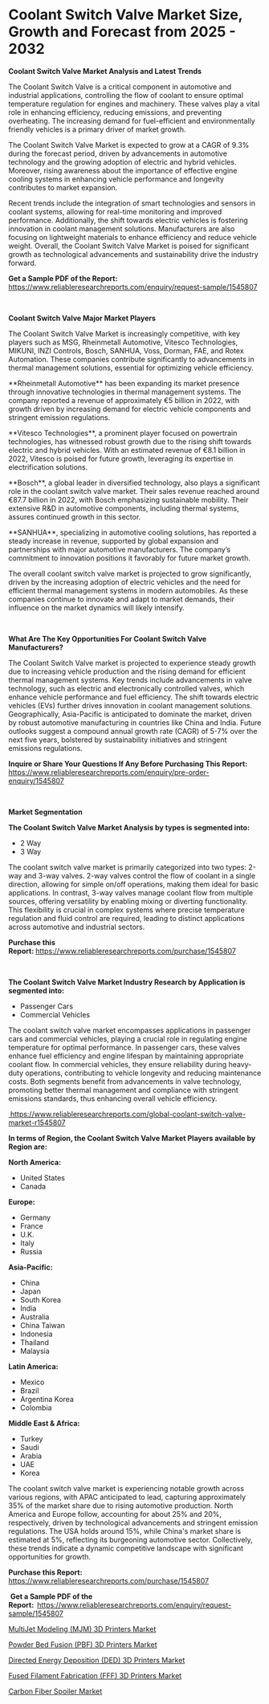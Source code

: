 <p><h1>Coolant Switch Valve Market Size, Growth and Forecast from 2025 - 2032</h1></p><p><strong>Coolant Switch Valve Market Analysis and Latest Trends</strong></p>
<p><p>The Coolant Switch Valve is a critical component in automotive and industrial applications, controlling the flow of coolant to ensure optimal temperature regulation for engines and machinery. These valves play a vital role in enhancing efficiency, reducing emissions, and preventing overheating. The increasing demand for fuel-efficient and environmentally friendly vehicles is a primary driver of market growth. </p><p>The Coolant Switch Valve Market is expected to grow at a CAGR of 9.3% during the forecast period, driven by advancements in automotive technology and the growing adoption of electric and hybrid vehicles. Moreover, rising awareness about the importance of effective engine cooling systems in enhancing vehicle performance and longevity contributes to market expansion. </p><p>Recent trends include the integration of smart technologies and sensors in coolant systems, allowing for real-time monitoring and improved performance. Additionally, the shift towards electric vehicles is fostering innovation in coolant management solutions. Manufacturers are also focusing on lightweight materials to enhance efficiency and reduce vehicle weight. Overall, the Coolant Switch Valve Market is poised for significant growth as technological advancements and sustainability drive the industry forward.</p></p>
<p><strong>Get a Sample PDF of the Report:&nbsp;</strong> <a href="https://www.reliableresearchreports.com/enquiry/request-sample/1545807?utm_campaign=2662&utm_medium=2&utm_source=Github&utm_content=ia&utm_term=30032025&utm_id=coolant-switch-valve">https://www.reliableresearchreports.com/enquiry/request-sample/1545807</a></p>
<p>&nbsp;</p>
<p><strong>Coolant Switch Valve Major Market Players</strong></p>
<p><p>The Coolant Switch Valve Market is increasingly competitive, with key players such as MSG, Rheinmetall Automotive, Vitesco Technologies, MIKUNI, INZI Controls, Bosch, SANHUA, Voss, Dorman, FAE, and Rotex Automation. These companies contribute significantly to advancements in thermal management solutions, essential for optimizing vehicle efficiency.</p><p>**Rheinmetall Automotive** has been expanding its market presence through innovative technologies in thermal management systems. The company reported a revenue of approximately €5 billion in 2022, with growth driven by increasing demand for electric vehicle components and stringent emission regulations.</p><p>**Vitesco Technologies**, a prominent player focused on powertrain technologies, has witnessed robust growth due to the rising shift towards electric and hybrid vehicles. With an estimated revenue of €8.1 billion in 2022, Vitesco is poised for future growth, leveraging its expertise in electrification solutions.</p><p>**Bosch**, a global leader in diversified technology, also plays a significant role in the coolant switch valve market. Their sales revenue reached around €87.7 billion in 2022, with Bosch emphasizing sustainable mobility. Their extensive R&D in automotive components, including thermal systems, assures continued growth in this sector.</p><p>**SANHUA**, specializing in automotive cooling solutions, has reported a steady increase in revenue, supported by global expansion and partnerships with major automotive manufacturers. The company’s commitment to innovation positions it favorably for future market growth.</p><p>The overall coolant switch valve market is projected to grow significantly, driven by the increasing adoption of electric vehicles and the need for efficient thermal management systems in modern automobiles. As these companies continue to innovate and adapt to market demands, their influence on the market dynamics will likely intensify.</p></p>
<p>&nbsp;</p>
<p><strong>What Are The Key Opportunities For Coolant Switch Valve Manufacturers?</strong></p>
<p><p>The Coolant Switch Valve market is projected to experience steady growth due to increasing vehicle production and the rising demand for efficient thermal management systems. Key trends include advancements in valve technology, such as electric and electronically controlled valves, which enhance vehicle performance and fuel efficiency. The shift towards electric vehicles (EVs) further drives innovation in coolant management solutions. Geographically, Asia-Pacific is anticipated to dominate the market, driven by robust automotive manufacturing in countries like China and India. Future outlooks suggest a compound annual growth rate (CAGR) of 5-7% over the next five years, bolstered by sustainability initiatives and stringent emissions regulations.</p></p>
<p><strong>Inquire or Share Your Questions If Any Before Purchasing This Report:</strong> <a href="https://www.reliableresearchreports.com/enquiry/pre-order-enquiry/1545807?utm_campaign=2662&utm_medium=2&utm_source=Github&utm_content=ia&utm_term=30032025&utm_id=coolant-switch-valve">https://www.reliableresearchreports.com/enquiry/pre-order-enquiry/1545807</a></p>
<p>&nbsp;</p>
<p><strong>Market Segmentation</strong></p>
<p><strong>The Coolant Switch Valve Market Analysis by types is segmented into:</strong></p>
<p><ul><li>2 Way</li><li>3 Way</li></ul></p>
<p><p>The coolant switch valve market is primarily categorized into two types: 2-way and 3-way valves. 2-way valves control the flow of coolant in a single direction, allowing for simple on/off operations, making them ideal for basic applications. In contrast, 3-way valves manage coolant flow from multiple sources, offering versatility by enabling mixing or diverting functionality. This flexibility is crucial in complex systems where precise temperature regulation and fluid control are required, leading to distinct applications across automotive and industrial sectors.</p></p>
<p><strong>Purchase this Report:&nbsp;</strong><a href="https://www.reliableresearchreports.com/purchase/1545807?utm_campaign=2662&utm_medium=2&utm_source=Github&utm_content=ia&utm_term=30032025&utm_id=coolant-switch-valve">https://www.reliableresearchreports.com/purchase/1545807</a></p>
<p>&nbsp;</p>
<p><strong>The Coolant Switch Valve Market Industry Research by Application is segmented into:</strong></p>
<p><ul><li>Passenger Cars</li><li>Commercial Vehicles</li></ul></p>
<p><p>The coolant switch valve market encompasses applications in passenger cars and commercial vehicles, playing a crucial role in regulating engine temperature for optimal performance. In passenger cars, these valves enhance fuel efficiency and engine lifespan by maintaining appropriate coolant flow. In commercial vehicles, they ensure reliability during heavy-duty operations, contributing to vehicle longevity and reducing maintenance costs. Both segments benefit from advancements in valve technology, promoting better thermal management and compliance with stringent emissions standards, thus enhancing overall vehicle efficiency.</p></p>
<p><a href="https://www.reliableresearchreports.com/global-coolant-switch-valve-market-r1545807?utm_campaign=2662&utm_medium=2&utm_source=Github&utm_content=ia&utm_term=30032025&utm_id=coolant-switch-valve">&nbsp;https://www.reliableresearchreports.com/global-coolant-switch-valve-market-r1545807</a></p>
<p><strong>In terms of Region, the Coolant Switch Valve Market Players available by Region are:</strong></p>
<p>
    <p> <strong> North America: </strong>
        <ul>
            <li>United States</li>
            <li>Canada</li>
        </ul>
        </p> 
    <p> <strong> Europe: </strong>
        <ul>
            <li>Germany</li>
            <li>France</li>
            <li>U.K.</li>
            <li>Italy</li>
            <li>Russia</li>
        </ul>
        </p> 
    <p> <strong> Asia-Pacific: </strong>
        <ul>
            <li>China</li>
            <li>Japan</li>
            <li>South Korea</li>
            <li>India</li>
            <li>Australia</li>
            <li>China Taiwan</li>
            <li>Indonesia</li>
            <li>Thailand</li>
            <li>Malaysia</li>
        </ul>
        </p> 
    <p> <strong> Latin America: </strong>
        <ul>
            <li>Mexico</li>
            <li>Brazil</li>
            <li>Argentina Korea</li>
            <li>Colombia</li>
        </ul>
        </p> 
    <p> <strong> Middle East & Africa: </strong>
        <ul>
            <li>Turkey</li>
            <li>Saudi</li>
            <li>Arabia</li>
            <li>UAE</li>
            <li>Korea</li>
        </ul>
    </p>
    </p>
<p><p>The coolant switch valve market is experiencing notable growth across various regions, with APAC anticipated to lead, capturing approximately 35% of the market share due to rising automotive production. North America and Europe follow, accounting for about 25% and 20%, respectively, driven by technological advancements and stringent emission regulations. The USA holds around 15%, while China's market share is estimated at 5%, reflecting its burgeoning automotive sector. Collectively, these trends indicate a dynamic competitive landscape with significant opportunities for growth.</p></p>
<p><strong>Purchase this Report: </strong><a href="https://www.reliableresearchreports.com/purchase/1545807?utm_campaign=2662&utm_medium=2&utm_source=Github&utm_content=ia&utm_term=30032025&utm_id=coolant-switch-valve">https://www.reliableresearchreports.com/purchase/1545807</a></p>
<p>&nbsp;<strong>Get a Sample PDF of the Report:&nbsp;&nbsp;</strong><a href="https://www.reliableresearchreports.com/enquiry/request-sample/1545807?utm_campaign=2662&utm_medium=2&utm_source=Github&utm_content=ia&utm_term=30032025&utm_id=coolant-switch-valve">https://www.reliableresearchreports.com/enquiry/request-sample/1545807</a></p>
<p><strong></strong></p>
<p><p><a href="https://www.linkedin.com/pulse/multijet-modeling-mjm-3d-printers-market-growth-forecast-gmlec?utm_campaign=2662&utm_medium=2&utm_source=Github&utm_content=ia&utm_term=30032025&utm_id=coolant-switch-valve">MultiJet Modeling (MJM) 3D Printers Market</a></p><p><a href="https://www.linkedin.com/pulse/powder-bed-fusion-pbf-3d-printers-market-demand-revenue-myfqc?utm_campaign=2662&utm_medium=2&utm_source=Github&utm_content=ia&utm_term=30032025&utm_id=coolant-switch-valve">Powder Bed Fusion (PBF) 3D Printers Market</a></p><p><a href="https://www.linkedin.com/pulse/directed-energy-deposition-ded-3d-printers-market-key-players-eozxc?utm_campaign=2662&utm_medium=2&utm_source=Github&utm_content=ia&utm_term=30032025&utm_id=coolant-switch-valve">Directed Energy Deposition (DED) 3D Printers Market</a></p><p><a href="https://www.linkedin.com/pulse/fused-filament-fabrication-fff-3d-printers-market-projected-yhluc?utm_campaign=2662&utm_medium=2&utm_source=Github&utm_content=ia&utm_term=30032025&utm_id=coolant-switch-valve">Fused Filament Fabrication (FFF) 3D Printers Market</a></p><p><a href="https://github.com/carylgrinko/Market-Research-Report-List-1/blob/main/carbon-fiber-spoiler-market.md?utm_campaign=2662&utm_medium=2&utm_source=Github&utm_content=ia&utm_term=30032025&utm_id=coolant-switch-valve">Carbon Fiber Spoiler Market</a></p></p>